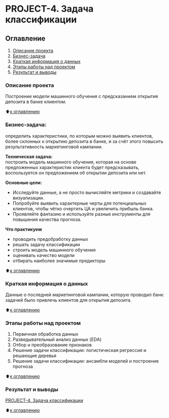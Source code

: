 # PROJECT-4. Задача классификации

## Оглавление
1. [Описание проекта](https://github.com/Yul-Art/SF-DST/tree/main/PROJECT-4.%20Задача%20классификации#описание-проекта)
2. [Бизнес-задача](https://github.com/Yul-Art/SF-DST/tree/main/PROJECT-4.%20Задача%20классификации#какой-кейс-решаем)
3. [Краткая информация о данных](https://github.com/Yul-Art/SF-DST/tree/main/PROJECT-4.%20Задача%20классификации#краткая-информация-о-данных)
4. [Этапы работы над проектом](https://github.com/Yul-Art/SF-DST/tree/main/PROJECT-4.%20Задача%20классификации#этапы-работы-над-проектом)
5. [Результат и выводы](https://github.com/Yul-Art/SF-DST/tree/main/PROJECT-4.%20Задача%20классификации#результат-и-выводы)


### Описание проекта
Построение модели машинного обучения с предсказанием открытия депозита в банке клиентом.

:arrow_up:[к оглавлению](https://github.com/Yul-Art/SF-DST/tree/main/PROJECT-4.%20Задача%20классификации#оглавление)

### Бизнес-задача: 
определить характеристики, по которым можно выявить клиентов, более склонных к открытию депозита в банке, и за счёт этого повысить результативность маркетинговой кампании.

**Техническая задача:**  
построить модель машинного обучения, которая на основе предложенных характеристик клиента будет предсказывать, воспользуется он предложением об открытии депозита или нет.

**Основные цели:**  
* Исследуйте данные, а не просто вычисляйте метрики и создавайте визуализации.
* Попробуйте выявить характерные черты для потенциальных клиентов, чтобы чётко очертить ЦА и увеличить прибыль банка.
* Проявляйте фантазию и используйте разные инструменты для повышения качества прогноза.

**Что практикуем**  
* проводить предобработку данных
* решать задачу классификации
* строить модель машинного обучения
* оценивать качество модели
* отбирать наиболее значимые предикторы

:arrow_up:[к оглавлению](https://github.com/Yul-Art/SF-DST/tree/main/PROJECT-4.%20Задача%20классификации#оглавление)

### Краткая информация о данных
Данные о последней маркетинговой кампании, которую проводил банк: задачей было привлечь клиентов для открытия депозита. 

:arrow_up:[к оглавлению](https://github.com/Yul-Art/SF-DST/tree/main/PROJECT-4.%20Задача%20классификации#оглавление)

### Этапы работы над проектом 
1. Первичная обработка данных
2. Разведывательный анализ данных (EDA)
3. Отбор и преобразование признаков
4. Решение задачи классификации: логистическая регрессия и решающие деревья
5. Решение задачи классификации: ансамбли моделей и построение прогноза

:arrow_up:[к оглавлению](https://github.com/Yul-Art/SF-DST/tree/main/PROJECT-4.%20Задача%20классификации#оглавление)

### Результат и выводы 
[PROJECT-4. Задача классификации](https://github.com/Yul-Art/SF-DST/blob/main/PROJECT-4.%20Задача%20классификации/Project_4_ML.ipynb)

:arrow_up:[к оглавлению](https://github.com/Yul-Art/SF-DST/tree/main/PROJECT-4.%20Задача%20классификации#оглавление)




